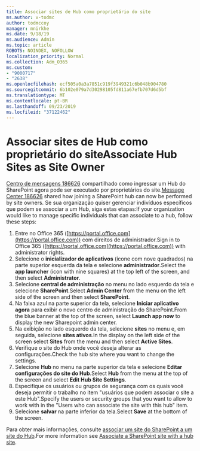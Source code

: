 ```yaml
---
title: Associar sites de Hub como proprietário do site
ms.author: v-todmc
author: todmccoy
manager: mnirkhe
ms.date: 9/18/19
ms.audience: Admin
ms.topic: article
ROBOTS: NOINDEX, NOFOLLOW
localization_priority: Normal
ms.collection: Adm_O365
ms.custom:
- "9000717"
- "2638"
ms.openlocfilehash: ecf505a0a3a7851c919f3949321c6b048b904780
ms.sourcegitcommit: 6b102e079a7d30298105fd811a67efb707d6d5bf
ms.translationtype: MT
ms.contentlocale: pt-BR
ms.lasthandoff: 09/23/2019
ms.locfileid: "37122462"
---
```

# <a name="associate-hub-sites-as-site-owner"></a><span data-ttu-id="d5ecc-102">Associar sites de Hub como proprietário do site</span><span class="sxs-lookup"><span data-stu-id="d5ecc-102">Associate Hub Sites as Site Owner</span></span>

<span data-ttu-id="d5ecc-103">[Centro de mensagens 186626](https://admin.microsoft.com/Adminportal/Home?source=applauncher#/MessageCenter?id=MC186626) compartilhado como ingressar um Hub do SharePoint agora pode ser executado por proprietários do site.</span><span class="sxs-lookup"><span data-stu-id="d5ecc-103">[Message Center 186626](https://admin.microsoft.com/Adminportal/Home?source=applauncher#/MessageCenter?id=MC186626) shared how joining a SharePoint hub can now be performed by site owners.</span></span> <span data-ttu-id="d5ecc-104">Se sua organização quiser gerenciar indivíduos específicos que podem se associar a um Hub, siga estas etapas:</span><span class="sxs-lookup"><span data-stu-id="d5ecc-104">If your organization would like to manage specific individuals that can associate to a hub, follow these steps:</span></span> 

1. <span data-ttu-id="d5ecc-105">Entre no Office 365 ([https://portal.office.com](https://portal.office.com)) com direitos de administrador.</span><span class="sxs-lookup"><span data-stu-id="d5ecc-105">Sign in to Office 365 ([https://portal.office.com](https://portal.office.com)) with administrator rights.</span></span>
2. <span data-ttu-id="d5ecc-106">Selecione o **inicializador de aplicativos** (ícone com nove quadrados) na parte superior esquerda da tela e selecione **administrador**.</span><span class="sxs-lookup"><span data-stu-id="d5ecc-106">Select the **app launcher** (icon with nine squares) at the top left of the screen, and then select **Administrator**.</span></span>
3. <span data-ttu-id="d5ecc-107">Selecione **central de administração** no menu no lado esquerdo da tela e selecione **SharePoint**.</span><span class="sxs-lookup"><span data-stu-id="d5ecc-107">Select **Admin Center** from the menu on the left side of the screen and then select **SharePoint**.</span></span>
4. <span data-ttu-id="d5ecc-108">Na faixa azul na parte superior da tela, selecione **Iniciar aplicativo agora** para exibir o novo centro de administração do SharePoint.</span><span class="sxs-lookup"><span data-stu-id="d5ecc-108">From the blue banner at the top of the screen, select **Launch app now** to display the new Sharepoint admin center.</span></span>
5. <span data-ttu-id="d5ecc-109">Na exibição no lado esquerdo da tela, selecione **sites** no menu e, em seguida, selecione **sites ativos**.</span><span class="sxs-lookup"><span data-stu-id="d5ecc-109">In the display on the left side of the screen select **Sites** from the menu and then select **Active Sites**.</span></span>
6. <span data-ttu-id="d5ecc-110">Verifique o site do Hub onde você deseja alterar as configurações.</span><span class="sxs-lookup"><span data-stu-id="d5ecc-110">Check the hub site where you want to change the settings.</span></span>
7. <span data-ttu-id="d5ecc-111">Selecione **Hub** no menu na parte superior da tela e selecione **Editar configurações do site do Hub**.</span><span class="sxs-lookup"><span data-stu-id="d5ecc-111">Select **Hub** from the menu at the top of the screen and select **Edit Hub Site Settings**.</span></span>
8. <span data-ttu-id="d5ecc-112">Especifique os usuários ou grupos de segurança com os quais você deseja permitir o trabalho no item "usuários que podem associar o site a este Hub".</span><span class="sxs-lookup"><span data-stu-id="d5ecc-112">Specify the users or security groups that you want to allow to work with in the "Users who can associate the site with this hub" item.</span></span>
9. <span data-ttu-id="d5ecc-113">Selecione **salvar** na parte inferior da tela.</span><span class="sxs-lookup"><span data-stu-id="d5ecc-113">Select **Save** at the bottom of the screen.</span></span>

<span data-ttu-id="d5ecc-114">Para obter mais informações, consulte [associar um site do SharePoint a um site do Hub](https://support.office.com/article/associate-a-sharepoint-site-with-a-hub-site-ae0009fd-af04-4d3d-917d-88edb43efc05).</span><span class="sxs-lookup"><span data-stu-id="d5ecc-114">For more information see [Associate a SharePoint site with a hub site](https://support.office.com/article/associate-a-sharepoint-site-with-a-hub-site-ae0009fd-af04-4d3d-917d-88edb43efc05).</span></span> 